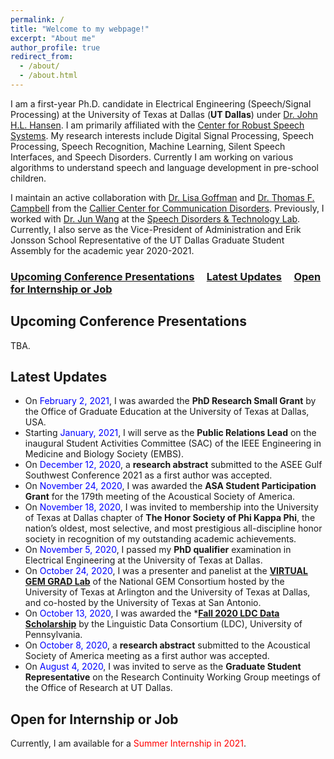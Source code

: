 ```yaml
---
permalink: /
title: "Welcome to my webpage!"
excerpt: "About me"
author_profile: true
redirect_from: 
  - /about/
  - /about.html
---
```


I am a first-year Ph.D. candidate in Electrical Engineering (Speech/Signal Processing) at the University of Texas at Dallas (**UT Dallas**) under [Dr. John H.L. Hansen](https://personal.utdallas.edu/~john.hansen/). I am primarily affiliated with the [Center for Robust Speech Systems](https://crss.utdallas.edu/). My research interests include Digital Signal Processing, Speech Processing, Speech Recognition, Machine Learning, Silent Speech Interfaces, and Speech Disorders. Currently I am working on various algorithms to understand speech and language development in pre-school children.   

I maintain an active collaboration with [Dr. Lisa Goffman](https://utdallas.edu/chairs/profiles/dr-lisa-goffman/) and [Dr. Thomas F. Campbell](https://utdallas.edu/chairs/profiles/dr-thomas-campbell/) from the [Callier Center for Communication Disorders](https://calliercenter.utdallas.edu/). Previously, I worked with [Dr. Jun Wang](https://csd.utexas.edu/faculty/jun-wang) at the [Speech Disorders & Technology Lab](https://csd.utexas.edu/research/wang-lab/home). Currently, I also serve as the Vice-President of Administration and Erik Jonsson School Representative of the UT Dallas Graduate Student Assembly for the academic year 2020-2021.

### [Upcoming Conference Presentations](#upcoming-conference-presentations) &nbsp;&nbsp;&nbsp; [Latest Updates](#latest-updates)  &nbsp;&nbsp;&nbsp; [Open for Internship or Job](#open-for-internship-or-job) 

Upcoming Conference Presentations 
------

TBA.

Latest Updates
------

* On <font color="blue">February 2, 2021</font>, I was awarded the **PhD Research Small Grant** by the Office of Graduate Education at the University of Texas at Dallas, USA. 
* Starting <font color="blue">January, 2021</font>, I will serve as the **Public Relations Lead** on the inaugural Student Activities Committee (SAC) of the IEEE Engineering in Medicine and Biology Society (EMBS). 
* On <font color="blue">December 12, 2020</font>, a **research abstract** submitted to the ASEE Gulf Southwest Conference 2021 as a first author was accepted. 
* On <font color="blue">November 24, 2020</font>, I was awarded the **ASA Student Participation Grant** for the 179th meeting of the Acoustical Society of America.
* On <font color="blue">November 18, 2020</font>, I was invited to membership into the University of Texas at Dallas chapter of **The Honor Society of Phi Kappa Phi**, the nation’s oldest, most selective, and most prestigious all-discipline honor society in recognition of my outstanding academic achievements.
* On <font color="blue">November 5, 2020</font>, I passed my **PhD qualifier** examination in Electrical Engineering at the University of Texas at Dallas. 
* On <font color="blue">October 24, 2020</font>, I was a presenter and panelist at the **[VIRTUAL GEM GRAD Lab](https://satwikdutta.github.io/files/2020_Oct_gem-uta-utd-grad-lab.pdf)** of the National GEM Consortium hosted by the University of Texas at Arlington and the University of Texas at Dallas, and co-hosted by the University of Texas at San Antonio. 
* On <font color="blue">October 13, 2020</font>, I was awarded the ***[Fall 2020 LDC Data Scholarship](http://ldc-upenn.blogspot.com/2020/10/ldc-2020-october-newsletter.html)** by the Linguistic Data Consortium (LDC), University of Pennsylvania. 
* On <font color="blue">October 8, 2020</font>, a **research abstract** submitted to the Acoustical Society of America meeting as a first author was accepted. 
* On <font color="blue">August 4, 2020</font>, I was invited to serve as the **Graduate Student Representative** on the Research Continuity Working Group meetings of the Office of Research at UT Dallas.  


Open for Internship or Job
------

Currently, I am available for a <font color="red">Summer Internship in 2021</font>. 
